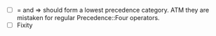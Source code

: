 * [ ] = and => should form a lowest precedence category. ATM they are mistaken
      for regular Precedence::Four operators.
* [ ] Fixity

